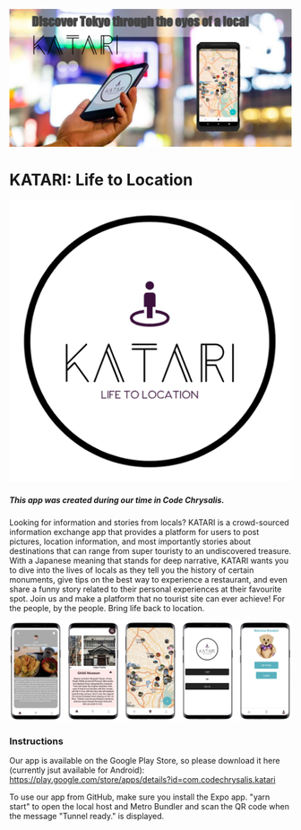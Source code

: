 <p align="center">
  <img src="https://raw.githubusercontent.com/Katari-CC/KatariApp/master/graphics/featureGraphic.png">
</p>

# KATARI: Life to Location
<p align="center">
  <img src="https://raw.githubusercontent.com/Katari-CC/KatariApp/master/graphics/icon_white.png">
</p>  

##### This app was created during our time in Code Chrysalis.

Looking for information and stories from locals? KATARI is a crowd-sourced information exchange app that provides a platform for users to post pictures, location information, and most importantly stories about destinations that can range from super touristy to an undiscovered treasure. With a Japanese meaning that stands for deep narrative, KATARI wants you to dive into the lives of locals as they tell you the history of certain monuments, give tips on the best way to experience a restaurant, and even share a funny story related to their personal experiences at their favourite spot. Join us and make a platform that no tourist site can ever achieve! For the people, by the people. Bring life back to location.

<img src="https://raw.githubusercontent.com/Katari-CC/KatariApp/master/graphics/screenshots/Screen%20Shot%202018-12-27%20at%201.12.13%20pm.png">

### Instructions

Our app is available on the Google Play Store, so please download it here (currently jsut available for Android): 
https://play.google.com/store/apps/details?id=com.codechrysalis.katari

To use our app from GitHub, make sure you install the Expo app.
"yarn start" to open the local host and Metro Bundler and scan the QR code when the message "Tunnel ready." is displayed.
